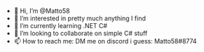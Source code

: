 - 👋 Hi, I’m @Matto58
- 👀 I’m interested in pretty much anything I find
- 🌱 I’m currently learning .NET C#
- 💞️ I’m looking to collaborate on simple C# stuff
- 📫 How to reach me: DM me on discord i guess: Matto58#8774

<!---
Matto58/Matto58 is a ✨ special ✨ repository because its `README.md` (this file) appears on your GitHub profile.
You can click the Preview link to take a look at your changes.
--->
